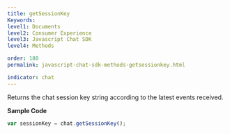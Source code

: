 ```yaml
---
title: getSessionKey
Keywords:
level1: Documents
level2: Consumer Experience
level3: Javascript Chat SDK
level4: Methods

order: 180
permalink: javascript-chat-sdk-methods-getsessionkey.html

indicator: chat
---
```


Returns the chat session key string according to the latest events received.

**Sample Code**

```javascript
var sessionKey = chat.getSessionKey();
```
